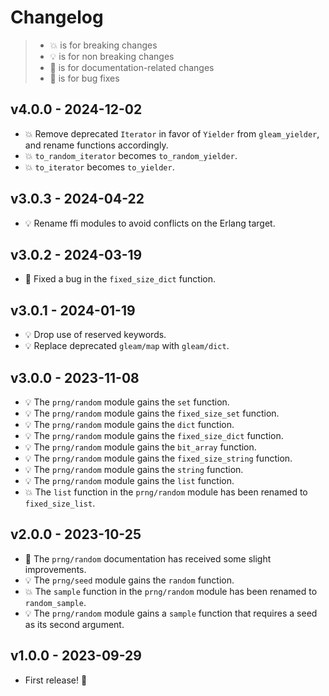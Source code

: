 # Changelog

> - 💥 is for breaking changes
> - 💡 is for non breaking changes
> - 📓 is for documentation-related changes
> - 🐛 is for bug fixes

## v4.0.0 - 2024-12-02

- 💥 Remove deprecated `Iterator` in favor of `Yielder` from `gleam_yielder`, and rename functions accordingly.
- 💥 `to_random_iterator` becomes `to_random_yielder`.
- 💥 `to_iterator` becomes `to_yielder`.

## v3.0.3 - 2024-04-22

- 💡 Rename ffi modules to avoid conflicts on the Erlang target.

## v3.0.2 - 2024-03-19

- 🐛 Fixed a bug in the `fixed_size_dict` function.

## v3.0.1 - 2024-01-19

- 💡 Drop use of reserved keywords.
- 💡 Replace deprecated `gleam/map` with `gleam/dict`.

## v3.0.0 - 2023-11-08

- 💡 The `prng/random` module gains the `set` function.
- 💡 The `prng/random` module gains the `fixed_size_set` function.
- 💡 The `prng/random` module gains the `dict` function.
- 💡 The `prng/random` module gains the `fixed_size_dict` function.
- 💡 The `prng/random` module gains the `bit_array` function.
- 💡 The `prng/random` module gains the `fixed_size_string` function.
- 💡 The `prng/random` module gains the `string` function.
- 💡 The `prng/random` module gains the `list` function.
- 💥 The `list` function in the `prng/random` module has been renamed to
  `fixed_size_list`.

## v2.0.0 - 2023-10-25

- 📓 The `prng/random` documentation has received some slight improvements.
- 💡 The `prng/seed` module gains the `random` function.
- 💥 The `sample` function in the `prng/random` module has been renamed to
  `random_sample`.
- 💡 The `prng/random` module gains a `sample` function that requires a seed as
  its second argument.

## v1.0.0 - 2023-09-29

- First release! 🎉
